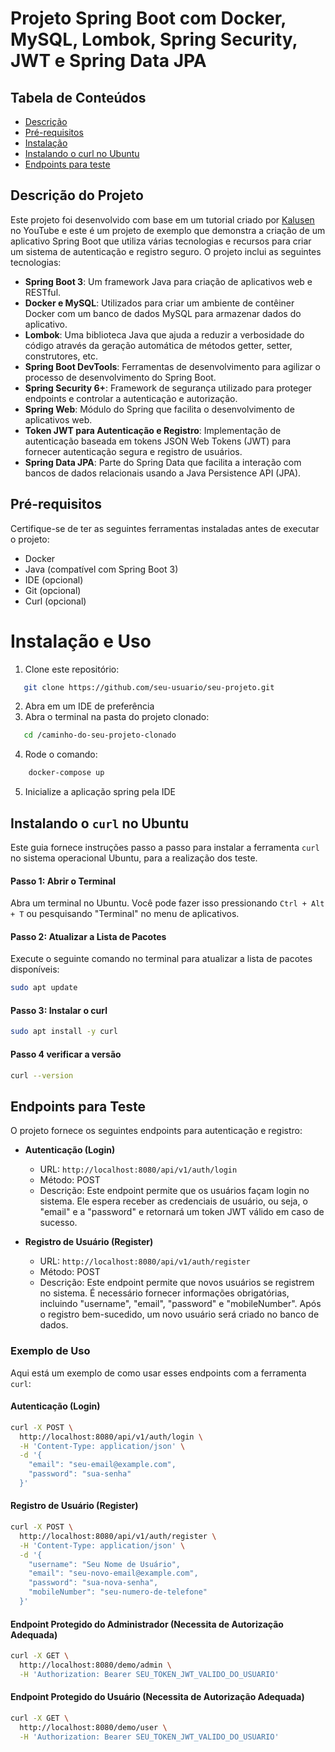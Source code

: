 # Projeto Spring Boot com Docker, MySQL, Lombok, Spring Security, JWT e Spring Data JPA
## Tabela de Conteúdos

- [Descrição](#descrição-do-projeto)
- [Pré-requisitos](#pré-requisitos)
- [Instalação](#instalação-e-uso)
- [Instalando o curl no Ubuntu](#instalando-o-curl-no-ubuntu)
- [Endpoints para teste](#endpoints-para-teste)


## Descrição do Projeto

Este projeto foi desenvolvido com base em um tutorial criado por [Kalusen](https://www.youtube.com//watch?v=cbasQcUZ3cl) no YouTube e 
este é um projeto de exemplo que demonstra a criação de um aplicativo Spring Boot que utiliza várias tecnologias e recursos para criar um sistema de autenticação e registro seguro. O projeto inclui as seguintes tecnologias:


- **Spring Boot 3**: Um framework Java para criação de aplicativos web e RESTful.
- **Docker e MySQL**: Utilizados para criar um ambiente de contêiner Docker com um banco de dados MySQL para armazenar dados do aplicativo.
- **Lombok**: Uma biblioteca Java que ajuda a reduzir a verbosidade do código através da geração automática de métodos getter, setter, construtores, etc.
- **Spring Boot DevTools**: Ferramentas de desenvolvimento para agilizar o processo de desenvolvimento do Spring Boot.
- **Spring Security 6+**: Framework de segurança utilizado para proteger endpoints e controlar a autenticação e autorização.
- **Spring Web**: Módulo do Spring que facilita o desenvolvimento de aplicativos web.
- **Token JWT para Autenticação e Registro**: Implementação de autenticação baseada em tokens JSON Web Tokens (JWT) para fornecer autenticação segura e registro de usuários.
- **Spring Data JPA**: Parte do Spring Data que facilita a interação com bancos de dados relacionais usando a Java Persistence API (JPA).


## Pré-requisitos

Certifique-se de ter as seguintes ferramentas instaladas antes de executar o projeto:

- Docker
- Java (compatível com Spring Boot 3)
- IDE (opcional)
- Git (opcional)
- Curl (opcional)

# Instalação e Uso

1. Clone este repositório:

```bash
   git clone https://github.com/seu-usuario/seu-projeto.git
```
2. Abra em um IDE de preferência
3. Abra o terminal na pasta do projeto clonado:

```bash
   cd /caminho-do-seu-projeto-clonado
```
4. Rode o comando:
```bash
    docker-compose up
```
5.  Inicialize a aplicação spring pela IDE

## Instalando o `curl` no Ubuntu

Este guia fornece instruções passo a passo para instalar a ferramenta `curl` no sistema operacional Ubuntu, para a realização dos teste.

#### Passo 1: Abrir o Terminal

Abra um terminal no Ubuntu. Você pode fazer isso pressionando `Ctrl + Alt + T` ou pesquisando "Terminal" no menu de aplicativos.

#### Passo 2: Atualizar a Lista de Pacotes

Execute o seguinte comando no terminal para atualizar a lista de pacotes disponíveis:

```bash
sudo apt update
```
#### Passo 3: Instalar o curl
```bash
sudo apt install -y curl
```
#### Passo 4 verificar a versão
```bash
curl --version
```


## Endpoints para Teste

O projeto fornece os seguintes endpoints para autenticação e registro:

- **Autenticação (Login)**
    - URL: `http://localhost:8080/api/v1/auth/login`
    - Método: POST
    - Descrição: Este endpoint permite que os usuários façam login no sistema. Ele espera receber as credenciais de usuário, ou seja, o "email" e a "password" e retornará um token JWT válido em caso de sucesso.

- **Registro de Usuário (Register)**
    - URL: `http://localhost:8080/api/v1/auth/register`
    - Método: POST
    - Descrição: Este endpoint permite que novos usuários se registrem no sistema. É necessário fornecer informações obrigatórias, incluindo "username", "email", "password" e "mobileNumber". Após o registro bem-sucedido, um novo usuário será criado no banco de dados.

### Exemplo de Uso

Aqui está um exemplo de como usar esses endpoints com a ferramenta `curl`:

#### Autenticação (Login)

```bash
curl -X POST \
  http://localhost:8080/api/v1/auth/login \
  -H 'Content-Type: application/json' \
  -d '{
    "email": "seu-email@example.com",
    "password": "sua-senha"
  }'
```

#### Registro de Usuário (Register)
```bash
curl -X POST \
  http://localhost:8080/api/v1/auth/register \
  -H 'Content-Type: application/json' \
  -d '{
    "username": "Seu Nome de Usuário",
    "email": "seu-novo-email@example.com",
    "password": "sua-nova-senha",
    "mobileNumber": "seu-numero-de-telefone"
  }'

```
#### Endpoint Protegido do Administrador (Necessita de Autorização Adequada)
```bash
curl -X GET \
  http://localhost:8080/demo/admin \
  -H 'Authorization: Bearer SEU_TOKEN_JWT_VALIDO_DO_USUARIO'
```

#### Endpoint Protegido do Usuário (Necessita de Autorização Adequada)
```bash
curl -X GET \
  http://localhost:8080/demo/user \
  -H 'Authorization: Bearer SEU_TOKEN_JWT_VALIDO_DO_USUARIO'
```

